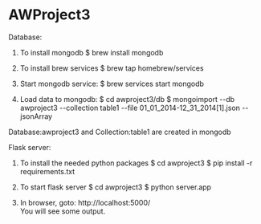 # AWProject3

Database:
1. To install mongodb
$ brew install mongodb

2. To install brew services 
$ brew tap homebrew/services

3. Start mongodb service:
$ brew services start mongodb

4. Load data to mongodb:
$ cd awproject3/db
$ mongoimport --db awproject3 --collection table1 --file 01_01_2014-12_31_2014[1].json --jsonArray

Database:awproject3 and Collection:table1 are created in mongodb

Flask server:
1. To install the needed python packages
$ cd awproject3
$ pip install -r requirements.txt

2. To start flask server
$ cd awproject3
$ python server.app

3. In browser, goto: http://localhost:5000/  
You will see some output.
